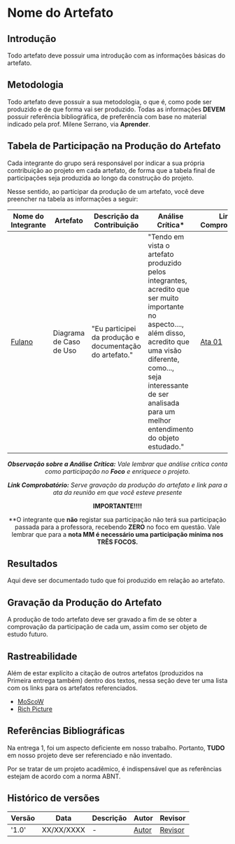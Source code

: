 # __Nome do Artefato__

## __Introdução__

Todo artefato deve possuir uma introdução com as informações básicas do artefato.

## __Metodologia__

Todo artefato deve possuir a sua metodologia, o que é, como pode ser produzido e de que forma vai ser produzido. Todas as informações **DEVEM** possuir referência bibliográfica, de preferência com base no material indicado pela prof. Milene Serrano, via **Aprender**.

## __Tabela de Participação na Produção do Artefato__

Cada integrante do grupo será responsável por indicar a sua própria contribuição ao projeto em cada artefato, de forma que a tabela final de participações seja produzida ao longo da construção do projeto.

Nesse sentido, ao participar da produção de um artefato, você deve preencher na tabela as informações a seguir:

<center>

| <center>Nome do<br>Integrante | <center>Artefato | <center>Descrição da<br>Contribuição | <center>Análise Crítica* | <center>Link Comprobatório |
|------------|----------|------------|------------|---------|
|  [Fulano]()| Diagrama de Caso de Uso | "Eu participei da produção e documentação do artefato."| "Tendo em vista o artefato produzido<br>pelos integrantes, acredito que ser muito importante no aspecto....,<br>além disso, acredito que uma visão diferente, como...,<br>seja interessante de ser analisada para um melhor entendimento do objeto estudado." | [Ata 01]() |


*__Observação sobre a Análise Crítica:__ Vale lembrar que análise crítica conta como participação no **Foco** e enriquece o projeto.*

*__Link Comprobatório:__ Serve gravação da produção do artefato e link para a ata da reunião em que você esteve presente*

**IMPORTANTE!!!!**

**O integrante que **não** registar sua participação não terá sua participação passada para a professora, recebendo **ZERO** no foco em questão. Vale lembrar que para a **nota MM é necessário uma participação mínima nos TRÊS FOCOS.**

</center>


## __Resultados__

Aqui deve ser documentado tudo que foi produzido em relação ao artefato.

## __Gravação da Produção do Artefato__

A produção de todo artefato deve ser gravado a fim de se obter a comprovação da participação de cada um, assim como ser objeto de estudo futuro.

## __Rastreabilidade__

Além de estar explícito a citação de outros artefatos (produzidos na Primeira entrega também) dentro dos textos, nessa seção deve ter uma lista com os links para os artefatos referenciados.

- [MoScoW]()
- [Rich Picture]()

## __Referências Bibliográficas__

Na entrega 1, foi um aspecto deficiente em nosso trabalho. Portanto, **TUDO** em nosso projeto deve ser referenciado e não inventado.

Por se tratar de um projeto acadêmico, é indispensável que as referências estejam de acordo com a norma ABNT.


## __Histórico de versões__

| Versão | Data | Descrição | Autor | Revisor |
|--------|------|-----------|-------|---------|
| '1.0'  | XX/XX/XXXX | - | [Autor]() | [Revisor]()| 